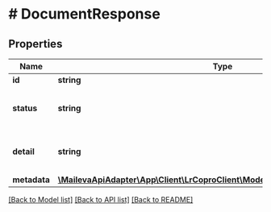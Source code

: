 # # DocumentResponse

## Properties

Name | Type | Description | Notes
------------ | ------------- | ------------- | -------------
**id** | **string** |  | [optional]
**status** | **string** | Statut de la vérification du document | [optional] [default to 'PROCESSED']
**detail** | **string** | Raison du rejet (statut REJECTED uniquement) | [optional]
**metadata** | [**\MailevaApiAdapter\App\Client\LrCoproClient\Model\DocumentResponseMetadata**](DocumentResponseMetadata.md) |  | [optional]

[[Back to Model list]](../../README.md#models) [[Back to API list]](../../README.md#endpoints) [[Back to README]](../../README.md)
